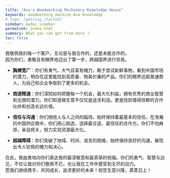 ```yaml
---
title: "Ava's Woodworking Machinery Knowledge House"
keywords: woodworking machine Ava knowledge
# tags: [getting_started]
sidebar: mydoc_sidebar
permalink: index.html
summary: What you can get from here ？
toc: false
---
```

我敬佩我的每一个客户，无论是与我合作的，还是未能合作的。  
因为你们，勇敢且有眼界地迈出了第一步，跨越国界进行贸易。

- **胸襟宽广**：你们有勇气、大气且富有魄力，敢于尝试新鲜事物，看到中国市场的潜力，明白在这里能找到高质量、物美价廉的产品。你们的眼界远超普通商人，为自己和企业争取到了更多的机会。

- **商道精通**：你们深知如何把握每一个机会，最大化利益，拥有优秀的商业智慧和无限的潜力。你们知道做生意不仅仅是追求利润，更是找到值得信赖的合作伙伴和创造长远价值。

- **信任与沟通**：你们相信人与人之间的磁场，始终保持着最基本的信任。在浩瀚的中国供应商中，你们用心挑选，选择最合适、最信任的合作方。你们不怕麻烦，亲自把关，努力实现资源最大化。

- **超越障碍**：你们突破了地域、时间、语言的困难，始终保持良好的沟通，展现出令人钦佩的魄力和决心。

在此，我由衷地向你们表达我的最深敬意和最真挚的祝福。你们的勇气、智慧与远见，不仅让我对你们敬佩不已，也让我在工作中感受到无尽的动力。  
愿我们继续携手，共同成长，追求更好的未来！祝您生意兴隆，蒸蒸日上！

